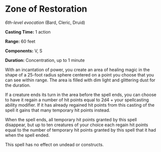 # Zone of Restoration
*6th-level evocation* (Bard, Cleric, Druid)

**Casting Time:** 1 action

**Range:** 60 feet

**Components:** V, S

**Duration:** Concentration, up to 1 minute

With an incantation of power, you create an area of healing magic in the shape of a 25-foot radius sphere centered on a point you choose that you can see within range. The area is filled with dim light and glittering dust for the duration.

If a creature ends its turn in the area before the spell ends, you can choose to have it regain a number of hit points equal to 2d4 + your spellcasting ability modifier. If it has already regained hit points from this casting of the spell it gains that many temporary hit points instead.

When the spell ends, all temporary hit points granted by this spell disappear, but up to ten creatures of your choice each regain hit points equal to the number of temporary hit points granted by this spell that it had when the spell ended.

This spell has no effect on undead or constructs.
